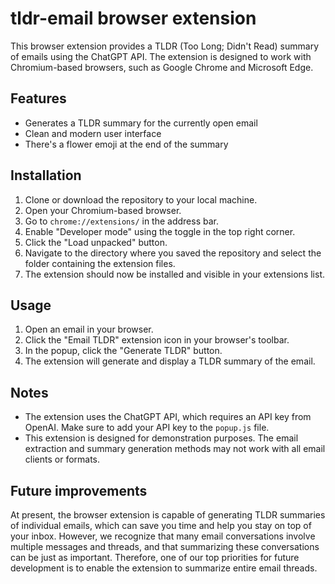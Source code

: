 # tldr-email browser extension

This browser extension provides a TLDR (Too Long; Didn't Read) summary of emails using the ChatGPT API. The extension is designed to work with Chromium-based browsers, such as Google Chrome and Microsoft Edge.

## Features

- Generates a TLDR summary for the currently open email
- Clean and modern user interface
- There's a flower emoji at the end of the summary

## Installation

1. Clone or download the repository to your local machine.
2. Open your Chromium-based browser.
3. Go to `chrome://extensions/` in the address bar.
4. Enable "Developer mode" using the toggle in the top right corner.
5. Click the "Load unpacked" button.
6. Navigate to the directory where you saved the repository and select the folder containing the extension files.
7. The extension should now be installed and visible in your extensions list.

## Usage

1. Open an email in your browser.
2. Click the "Email TLDR" extension icon in your browser's toolbar.
3. In the popup, click the "Generate TLDR" button.
4. The extension will generate and display a TLDR summary of the email.

## Notes

- The extension uses the ChatGPT API, which requires an API key from OpenAI. Make sure to add your API key to the `popup.js` file.
- This extension is designed for demonstration purposes. The email extraction and summary generation methods may not work with all email clients or formats.

## Future improvements

At present, the browser extension is capable of generating TLDR summaries of individual emails, which can save you time and help you stay on top of your inbox. However, we recognize that many email conversations involve multiple messages and threads, and that summarizing these conversations can be just as important. Therefore, one of our top priorities for future development is to enable the extension to summarize entire email threads.
